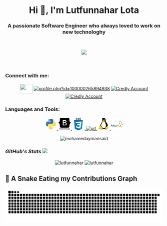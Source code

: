 <h1 align="center">Hi 👋, I'm Lutfunnahar Lota</h1>
<h3 align="center">A passionate Software Engineer who always loved to work on new technologhy</h3>
<br>
<p align="center"> <img src="https://readme-typing-svg.herokuapp.com?lines=Welcome+to+my+GitHub+Profile" /> </p>
<br>

<h3 align="left">Connect with me:</h3>
<p align="center">
<a href="https://www.linkedin.com/in/lutfunnahar-lota" target="blank"><img align="center" src="https://raw.githubusercontent.com/rahuldkjain/github-profile-readme-generator/master/src/images/icons/Social/linked-in-alt.svg" alt="" height="30" width="40" /></a>
<a href="https://www.facebook.com/profile.php?id=100000265894938" target="blank"><img align="center" src="https://raw.githubusercontent.com/rahuldkjain/github-profile-readme-generator/master/src/images/icons/Social/facebook.svg" alt="profile.php?id=100000265894938" height="30" width="40" /></a>
	<a href="https://medium.com/@lota.pipeline" target="blank"><img align="center" src="https://cdn.mos.cms.futurecdn.net/uazw6gFQuEC29mxMM55Tpb.jpg" alt="Credly Account" height="30" width="40" /></a>
  <a href="https://lutfunnahar.hashnode.dev/" target="blank"><img align="center" src="https://seeklogo.com/images/H/hashnode-logo-925E2EDA94-seeklogo.com.png" alt="Credly Account" height="30" width="30" /></a>
</p>

<h3 align="left">Languages and Tools:</h3>
<p align="center"> <a href="https://www.python.org" target="_blank" rel="noreferrer"> <img src="https://raw.githubusercontent.com/devicons/devicon/master/icons/python/python-original.svg" alt="python" width="40" height="40"/> </a> <a href="https://getbootstrap.com" target="_blank" rel="noreferrer"> <img src="https://raw.githubusercontent.com/devicons/devicon/master/icons/bootstrap/bootstrap-plain-wordmark.svg" alt="bootstrap" width="40" height="40"/> </a> <a href="https://www.w3schools.com/css/" target="_blank" rel="noreferrer"> <img src="https://raw.githubusercontent.com/devicons/devicon/master/icons/css3/css3-original-wordmark.svg" alt="css3" width="40" height="40"/> </a> <a href="https://git-scm.com/" target="_blank" rel="noreferrer"> <img src="https://www.vectorlogo.zone/logos/git-scm/git-scm-icon.svg" alt="git" width="40" height="40"/> </a><a href="https://www.linux.org/" target="_blank" rel="noreferrer"> <img src="https://raw.githubusercontent.com/devicons/devicon/master/icons/linux/linux-original.svg" alt="linux" width="40" height="40"/> </a> <a href="https://www.mysql.com/" target="_blank" rel="noreferrer"> <img src="https://raw.githubusercontent.com/devicons/devicon/master/icons/mysql/mysql-original-wordmark.svg" alt="mysql" width="40" height="40"/> </a> </p>

<p align="center"><img align="center" src="https://github-readme-stats.vercel.app/api/top-langs?username=lota-lutfunnahar&show_icons=true&locale=en&layout=compact&theme=algolia" alt="mohamedaymansaid" /></p>

<h3><i>GitHub's Stats <img src="https://camo.githubusercontent.com/f11b92476ee793cfe97f20e0564ab552bd9bd670179d7b6772c59bb4d3218ca6/68747470733a2f2f692e70696e696d672e636f6d2f6f726967696e616c732f36352f63342f66342f36356334663435323537316265313236316539633632336637646134383861632e676966" width="35"/></i></h3>

<p align="center">
	<img align="center" src="https://github-readme-stats.vercel.app/api?username=lota-lutfunnahar&show_icons=true&locale=en&theme=radical" alt="lutfunnahar" height="139"/>
<img align="center" src="https://github-readme-streak-stats.herokuapp.com/?user=lota-lutfunnahar&theme=radical" alt="lutfunnahar" height="139" /></p>


## 🐍 A Snake Eating my Contributions Graph
	
<p align = "center">
	<img src = "https://github.com/7oSkaaa/7oSkaaa/blob/output/github-contribution-grid-snake.svg" alt = "Snake Game"/><br>

</p>

<!--
**lota-lutfunnahar/lota-lutfunnahar** is a ✨ _special_ ✨ repository because its `README.md` (this file) appears on your GitHub profile.

Here are some ideas to get you started:

- 🔭 I’m currently working on ...
- 🌱 I’m currently learning ...
- 👯 I’m looking to collaborate on ...
- 🤔 I’m looking for help with ...
- 💬 Ask me about ...
- 📫 How to reach me: ...
- 😄 Pronouns: ...
- ⚡ Fun fact: ...
-->
